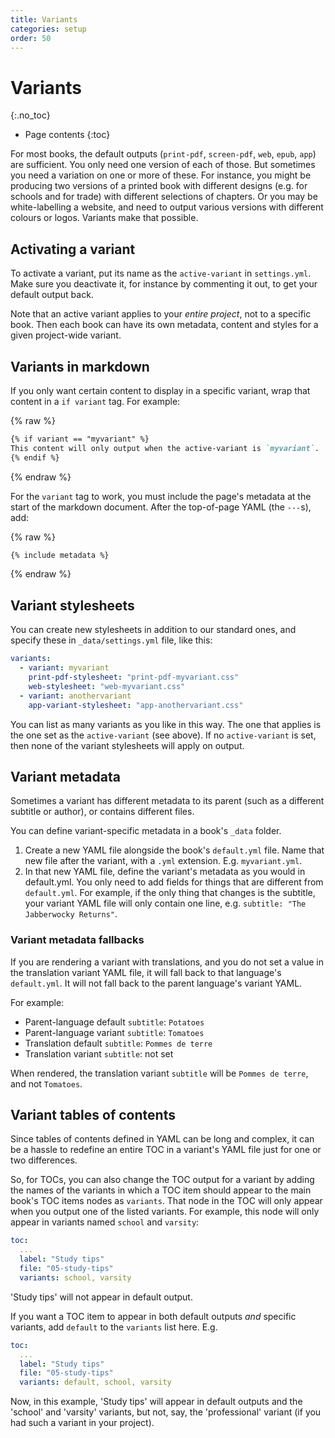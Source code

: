```yaml
---
title: Variants
categories: setup
order: 50
---
```


# Variants
{:.no_toc}

* Page contents
{:toc}

For most books, the default outputs (`print-pdf`, `screen-pdf`, `web`, `epub`, `app`) are sufficient. You only need one version of each of those. But sometimes you need a variation on one or more of these. For instance, you might be producing two versions of a printed book with different designs (e.g. for schools and for trade) with different selections of chapters. Or you may be white-labelling a website, and need to output various versions with different colours or logos. Variants make that possible.

## Activating a variant

To activate a variant, put its name as the `active-variant` in `settings.yml`. Make sure you deactivate it, for instance by commenting it out, to get your default output back.

Note that an active variant applies to your *entire project*, not to a specific book. Then each book can have its own metadata, content and styles for a given project-wide variant.

## Variants in markdown

If you only want certain content to display in a specific variant, wrap that content in a `if variant` tag. For example:

{% raw %}
```md
{% if variant == "myvariant" %}
This content will only output when the active-variant is `myvariant`.
{% endif %}
```
{% endraw %}

For the `variant` tag to work, you must include the page's metadata at the start of the markdown document. After the top-of-page YAML (the `---`s), add:

{% raw %}
```md
{% include metadata %}
```
{% endraw %}

## Variant stylesheets

You can create new stylesheets in addition to our standard ones, and specify these in `_data/settings.yml` file, like this:

``` yaml
variants:
  - variant: myvariant
    print-pdf-stylesheet: "print-pdf-myvariant.css"
    web-stylesheet: "web-myvariant.css"
  - variant: anothervariant
    app-variant-stylesheet: "app-anothervariant.css"
```

You can list as many variants as you like in this way. The one that applies is the one set as the `active-variant` (see above). If no `active-variant` is set, then none of the variant stylesheets will apply on output.

## Variant metadata

Sometimes a variant has different metadata to its parent (such as a different subtitle or author), or contains different files.

You can define variant-specific metadata in a book's `_data` folder.

1. Create a new YAML file alongside the book's `default.yml` file. Name that new file after the variant, with a `.yml` extension. E.g. `myvariant.yml`.
2. In that new YAML file, define the variant's metadata as you would in default.yml. You only need to add fields for things that are different from `default.yml`. For example, if the only thing that changes is the subtitle, your variant YAML file will only contain one line, e.g. `subtitle: "The Jabberwocky Returns"`.

### Variant metadata fallbacks

If you are rendering a variant with translations, and you do not set a value in the translation variant YAML file, it will fall back to that language's `default.yml`. It will not fall back to the parent language's variant YAML.

For example:

- Parent-language default `subtitle`: `Potatoes`
- Parent-language variant `subtitle`: `Tomatoes`
- Translation default `subtitle`: `Pommes de terre`
- Translation variant `subtitle`: not set

When rendered, the translation variant `subtitle` will be `Pommes de terre`, and not `Tomatoes`.

## Variant tables of contents

Since tables of contents defined in YAML can be long and complex, it can be a hassle to redefine an entire TOC in a variant's YAML file just for one or two differences.

So, for TOCs, you can also change the TOC output for a variant by adding the names of the variants in which a TOC item should appear to the main book's TOC items nodes as `variants`. That node in the TOC will only appear when you output one of the listed variants. For example, this node will only appear in variants named `school` and `varsity`:

``` yaml
toc:
  ...
  label: "Study tips"
  file: "05-study-tips"
  variants: school, varsity
```

'Study tips' will not appear in default output.

If you want a TOC item to appear in both default outputs *and* specific variants, add `default` to the `variants` list here. E.g.

``` yaml
toc:
  ...
  label: "Study tips"
  file: "05-study-tips"
  variants: default, school, varsity
```

Now, in this example, 'Study tips' will appear in default outputs and the 'school' and 'varsity' variants, but not, say, the 'professional' variant (if you had such a variant in your project).
